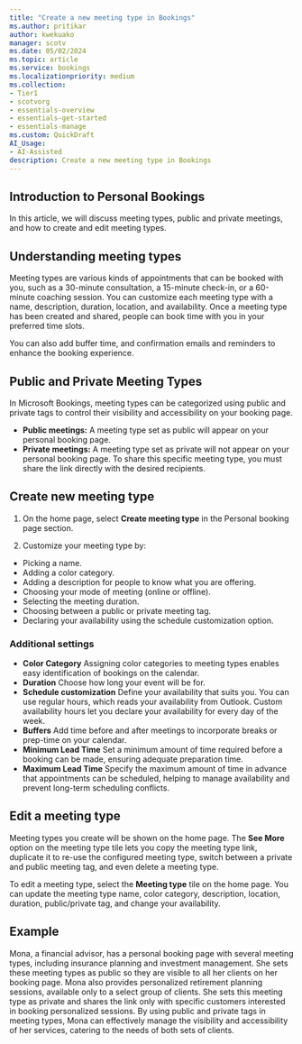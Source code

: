 ```yaml
---  
title: "Create a new meeting type in Bookings"  
ms.author: pritikar
author: kwekuako
manager: scotv
ms.date: 05/02/2024  
ms.topic: article
ms.service: bookings
ms.localizationpriority: medium
ms.collection:
- Tier1
- scotvorg
- essentials-overview
- essentials-get-started
- essentials-manage
ms.custom: QuickDraft
AI_Usage:  
- AI-Assisted
description: Create a new meeting type in Bookings
---  
```


## Introduction to Personal Bookings

In this article, we will discuss meeting types, public and private meetings, and how to create and edit meeting types.

## Understanding meeting types

Meeting types are various kinds of appointments that can be booked with you, such as a 30-minute consultation, a 15-minute check-in, or a 60-minute coaching session. You can customize each meeting type with a name, description, duration, location, and availability. Once a meeting type has been created and shared, people can book time with you in your preferred time slots.

You can also add buffer time, and confirmation emails and reminders to enhance the booking experience.

## Public and Private Meeting Types

In Microsoft Bookings, meeting types can be categorized using public and private tags to control their visibility and accessibility on your booking page.

- **Public meetings:** A meeting type set as public will appear on your personal booking page.
- **Private meetings:** A meeting type set as private will not appear on your personal booking page. To share this specific meeting type, you must share the link directly with the desired recipients.

## Create new meeting type

1. On the home page, select **Create meeting type** in the Personal booking page section.

2. Customize your meeting type by:

- Picking a name.
- Adding a color category.
- Adding a description for people to know what you are offering.
- Choosing your mode of meeting (online or offline).
- Selecting the meeting duration.
- Choosing between a public or private meeting tag.
- Declaring your availability using the schedule customization option.

### Additional settings

- **Color Category**  Assigning color categories to meeting types enables easy identification of bookings on the calendar.
- **Duration**  Choose how long your event will be for.
- **Schedule customization**  Define your availability that suits you. You can use regular hours, which reads your availability from Outlook. Custom availability hours let you declare your availability for every day of the week.
- **Buffers**  Add time before and after meetings to incorporate breaks or prep-time on your calendar.
- **Minimum Lead Time**  Set a minimum amount of time required before a booking can be made, ensuring adequate preparation time.
- **Maximum Lead Time**  Specify the maximum amount of time in advance that appointments can be scheduled, helping to manage availability and prevent long-term scheduling conflicts.

## Edit a meeting type

Meeting types you create will be shown on the home page. The **See More** option on the meeting type tile lets you copy the meeting type link, duplicate it to re-use the configured meeting type, switch between a private and public meeting tag, and even delete a meeting type.

To edit a meeting type, select the **Meeting type** tile on the home page. You can update the meeting type name, color category, description, location, duration, public/private tag, and change your availability.

## Example

Mona, a financial advisor, has a personal booking page with several meeting types, including insurance planning and investment management. She sets these meeting types as public so they are visible to all her clients on her booking page.
Mona also provides personalized retirement planning sessions, available only to a select group of clients. She sets this meeting type as private and shares the link only with specific customers interested in booking personalized sessions. By using public and private tags in meeting types, Mona can effectively manage the visibility and accessibility of her services, catering to the needs of both sets of clients.
